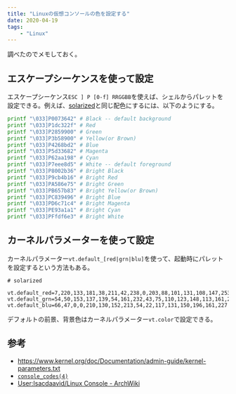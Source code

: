 ```yaml
---
title: "Linuxの仮想コンソールの色を設定する"
date: 2020-04-19
tags:
    - "Linux"
---
```


調べたのでメモしておく。

## エスケープシーケンスを使って設定
エスケープシーケンス`ESC ] P [0-f] RRGGBB`を使えば、シェルからパレットを設定できる。例えば、[solarized](https://ethanschoonover.com/solarized)と同じ配色にするには、以下のようにする。
```sh
printf "\033]P0073642" # Black -- default background
printf "\033]P1dc322f" # Red
printf "\033]P2859900" # Green
printf "\033]P3b58900" # Yellow(or Brown)
printf "\033]P4268bd2" # Blue
printf "\033]P5d33682" # Magenta
printf "\033]P62aa198" # Cyan
printf "\033]P7eee8d5" # White -- default foreground
printf "\033]P8002b36" # Bright Black
printf "\033]P9cb4b16" # Bright Red
printf "\033]PA586e75" # Bright Green
printf "\033]PB657b83" # Bright Yellow(or Brown)
printf "\033]PC839496" # Bright Blue
printf "\033]PD6c71c4" # Bright Magenta
printf "\033]PE93a1a1" # Bright Cyan
printf "\033]PFfdf6e3" # Bright White
```

## カーネルパラメーターを使って設定
カーネルパラメーター`vt.default_[red|grn|blu]`を使って、起動時にパレットを設定するという方法もある。
```
# solarized

vt.default_red=7,220,133,181,38,211,42,238,0,203,88,101,131,108,147,253 vt.default_grn=54,50,153,137,139,54,161,232,43,75,110,123,148,113,161,246 vt.default_blu=66,47,0,0,210,130,152,213,54,22,117,131,150,196,161,227
```

デフォルトの前景、背景色はカーネルパラメーター`vt.color`で設定できる。

## 参考
* <https://www.kernel.org/doc/Documentation/admin-guide/kernel-parameters.txt>
* [`console_codes(4)`](http://man7.org/linux/man-pages/man4/console_codes.4.html)
* [User:Isacdaavid/Linux Console - ArchWiki](https://wiki.archlinux.org/index.php/User:Isacdaavid/Linux_Console#Color_Palette)
